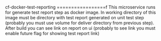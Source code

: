 cf-docker-test-reporting
=================f
This microservice runs for generate test report step as docker image. In working directory of this image must be directory with test report generated on unit test step (probably you must use volume for deliver directory from previous step).
After build you can see link on report on ui (probably to see link you must enable 
future flag for showing test report link)


